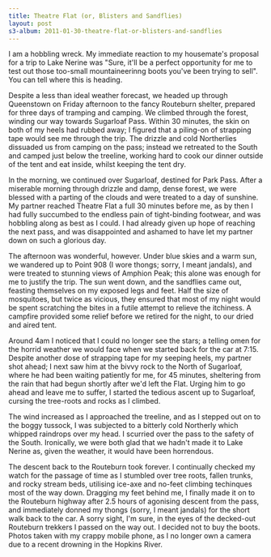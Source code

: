 ```yaml
--- 
title: Theatre Flat (or, Blisters and Sandflies)
layout: post
s3-album: 2011-01-30-theatre-flat-or-blisters-and-sandflies
---
```



I am a hobbling wreck. My immediate reaction to my housemate's proposal for a
trip to Lake Nerine was "Sure, it'll be a perfect opportunity for me to test
out those too-small mountaineerinng boots you've been trying to sell". You can
tell where this is heading.


Despite a less than ideal weather forecast, we headed up through Queenstown on
Friday afternoon to the fancy Routeburn shelter, prepared for three days of
tramping and camping. We climbed through the forest, winding our way towards
Sugarloaf Pass. Within 30 minutes, the skin on both of my heels had rubbed
away; I figured that a piling-on of strapping tape would see me through the
trip. The drizzle and cold Northerlies dissuaded us from camping on the pass;
instead we retreated to the South and camped just below the treeline, working
hard to cook our dinner outside of the tent and eat inside, whilst keeping the
tent dry.


In the morning, we continued over Sugarloaf, destined for Park Pass. After a
miserable morning through drizzle and damp, dense forest, we were blessed with
a parting of the clouds and were treated to a day of sunshine. My partner
reached Theatre Flat a full 30 minutes before me, as by then I had fully
succumbed to the endless pain of tight-binding footwear, and was hobbling
along as best as I could. I had already given up hope of reaching the next
pass, and was disappointed and ashamed to have let my partner down on such a
glorious day.


The afternoon was wonderful, however. Under blue skies and a warm sun, we
wandered up to Point 908 (I wore thongs; sorry, I meant jandals), and were
treated to stunning views of Amphion Peak; this alone was enough for me to
justify the trip. The sun went down, and the sandflies came out, feasting
themselves on my exposed legs and feet. Half the size of mosquitoes, but twice
as vicious, they ensured that most of my night would be spent scratching the
bites in a futile attempt to relieve the itchiness. A campfire provided some
relief before we retired for the night, to our dried and aired tent.


Around 4am I noticed that I could no longer see the stars; a telling omen for
the horrid weather we would face when we started back for the car at
7:15. Despite another dose of strapping tape for my seeping heels, my partner
shot ahead; I next saw him at the bivvy rock to the North of Sugarloaf, where
he had been waiting patiently for me, for 45 minutes, sheltering from the rain
that had begun shortly after we'd left the Flat. Urging him to go ahead and
leave me to suffer, I started the tedious ascent up to Sugarloaf, cursing the
tree-roots and rocks as I climbed.


The wind increased as I approached the treeline, and as I stepped out on to
the boggy tussock, I was subjected to a bitterly cold Northerly which whipped
raindrops over my head. I scurried over the pass to the safety of the
South. Ironically, we were both glad that we hadn't made it to Lake Nerine as,
given the weather, it would have been horrendous.


The descent back to the Routeburn took forever. I continually checked my watch
for the passage of time as I stumbled over tree roots, fallen trunks, and
rocky stream beds, utilising ice-axe and no-feet climbing techinques most of
the way down. Dragging my feet behind me, I finally made it on to the
Routeburn highway after 2.5 hours of agonising descent from the pass, and
immediately donned my thongs (sorry, I meant jandals) for the short walk back
to the car. A sorry sight, I'm sure, in the eyes of the decked-out Routeburn
trekkers I passed on the way out. I decided not to buy the boots. Photos taken
with my crappy mobile phone, as I no longer own a camera due to a recent
drowning in the Hopkins River.


